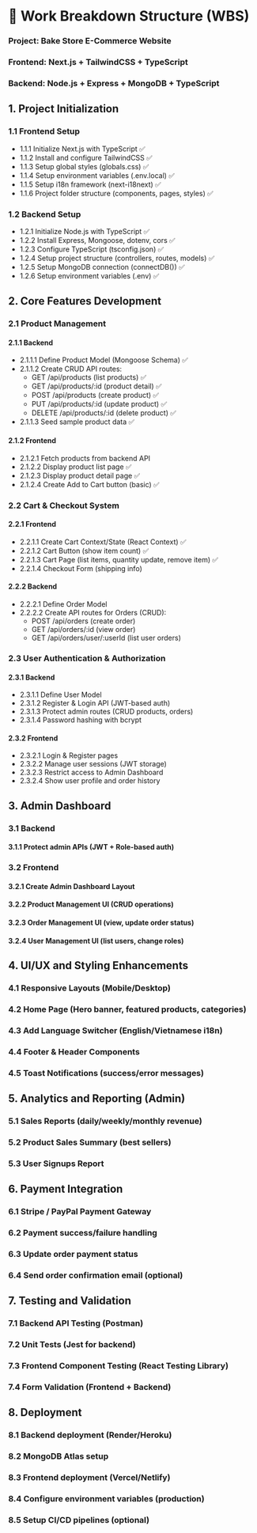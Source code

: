 # 📝 Work Breakdown Structure (WBS)
### Project: Bake Store E-Commerce Website
### Frontend: Next.js + TailwindCSS + TypeScript
### Backend: Node.js + Express + MongoDB + TypeScript

## 1. Project Initialization
### 1.1 Frontend Setup
* 1.1.1 Initialize Next.js with TypeScript ✅
* 1.1.2 Install and configure TailwindCSS ✅
* 1.1.3 Setup global styles (globals.css) ✅
* 1.1.4 Setup environment variables (.env.local) ✅
* 1.1.5 Setup i18n framework (next-i18next) ✅
* 1.1.6 Project folder structure (components, pages, styles) ✅
### 1.2 Backend Setup
* 1.2.1 Initialize Node.js with TypeScript ✅
* 1.2.2 Install Express, Mongoose, dotenv, cors ✅
* 1.2.3 Configure TypeScript (tsconfig.json) ✅
* 1.2.4 Setup project structure (controllers, routes, models) ✅
* 1.2.5 Setup MongoDB connection (connectDB()) ✅
* 1.2.6 Setup environment variables (.env) ✅
## 2. Core Features Development
### 2.1 Product Management
#### 2.1.1 Backend
* 2.1.1.1 Define Product Model (Mongoose Schema) ✅
* 2.1.1.2 Create CRUD API routes:
  * GET /api/products (list products) ✅
  * GET /api/products/:id (product detail) ✅
  * POST /api/products (create product) ✅
  * PUT /api/products/:id (update product) ✅
  * DELETE /api/products/:id (delete product) ✅
* 2.1.1.3 Seed sample product data ✅
#### 2.1.2 Frontend
* 2.1.2.1 Fetch products from backend API
* 2.1.2.2 Display product list page ✅
* 2.1.2.3 Display product detail page ✅
* 2.1.2.4 Create Add to Cart button (basic) ✅
### 2.2 Cart & Checkout System
#### 2.2.1 Frontend
* 2.2.1.1 Create Cart Context/State (React Context) ✅
* 2.2.1.2 Cart Button (show item count) ✅
* 2.2.1.3 Cart Page (list items, quantity update, remove item) ✅
* 2.2.1.4 Checkout Form (shipping info)
#### 2.2.2 Backend
* 2.2.2.1 Define Order Model
* 2.2.2.2 Create API routes for Orders (CRUD):
  * POST /api/orders (create order)
  * GET /api/orders/:id (view order)
  * GET /api/orders/user/:userId (list user orders)
### 2.3 User Authentication & Authorization
#### 2.3.1 Backend
* 2.3.1.1 Define User Model
* 2.3.1.2 Register & Login API (JWT-based auth)
* 2.3.1.3 Protect admin routes (CRUD products, orders)
* 2.3.1.4 Password hashing with bcrypt
#### 2.3.2 Frontend
* 2.3.2.1 Login & Register pages
* 2.3.2.2 Manage user sessions (JWT storage)
* 2.3.2.3 Restrict access to Admin Dashboard
* 2.3.2.4 Show user profile and order history
## 3. Admin Dashboard
### 3.1 Backend
#### 3.1.1 Protect admin APIs (JWT + Role-based auth)
### 3.2 Frontend
#### 3.2.1 Create Admin Dashboard Layout
#### 3.2.2 Product Management UI (CRUD operations)
#### 3.2.3 Order Management UI (view, update order status)
#### 3.2.4 User Management UI (list users, change roles)
## 4. UI/UX and Styling Enhancements
### 4.1 Responsive Layouts (Mobile/Desktop)
### 4.2 Home Page (Hero banner, featured products, categories)
### 4.3 Add Language Switcher (English/Vietnamese i18n)
### 4.4 Footer & Header Components
### 4.5 Toast Notifications (success/error messages)
## 5. Analytics and Reporting (Admin)
### 5.1 Sales Reports (daily/weekly/monthly revenue)
### 5.2 Product Sales Summary (best sellers)
### 5.3 User Signups Report
## 6. Payment Integration
### 6.1 Stripe / PayPal Payment Gateway
### 6.2 Payment success/failure handling
### 6.3 Update order payment status
### 6.4 Send order confirmation email (optional)
## 7. Testing and Validation
### 7.1 Backend API Testing (Postman)
### 7.2 Unit Tests (Jest for backend)
### 7.3 Frontend Component Testing (React Testing Library)
### 7.4 Form Validation (Frontend + Backend)
## 8. Deployment
### 8.1 Backend deployment (Render/Heroku)
### 8.2 MongoDB Atlas setup
### 8.3 Frontend deployment (Vercel/Netlify)
### 8.4 Configure environment variables (production)
### 8.5 Setup CI/CD pipelines (optional)

